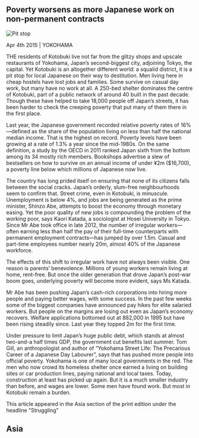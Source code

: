 ## Poverty worsens as more Japanese work on non-permanent contracts

![Pit stop](https://www.economist.com/cdn-cgi/image/width=1424,quality=80,format=auto/sites/default/files/images/print-edition/20150404_ASP004_0.jpg)

Apr 4th 2015 | YOKOHAMA

THE residents of Kotobuki live not far from the glitzy shops and upscale restaurants of Yokohama, Japan’s second-biggest city, adjoining Tokyo, the capital. Yet Kotobuki is an altogether different world: a squalid district, it is a pit stop for local Japanese on their way to destitution. Men living here in cheap hostels have lost jobs and families. Some survive on casual day work, but many have no work at all. A 250-bed shelter dominates the centre of Kotobuki, part of a public network of around 40 built in the past decade. Though these have helped to take 18,000 people off Japan’s streets, it has been harder to check the creeping poverty that put many of them there in the first place.

Last year, the Japanese government recorded relative poverty rates of 16%—defined as the share of the population living on less than half the national median income. That is the highest on record. Poverty levels have been growing at a rate of 1.3% a year since the mid-1980s. On the same definition, a study by the OECD in 2011 ranked Japan sixth from the bottom among its 34 mostly rich members. Bookshops advertise a slew of bestsellers on how to survive on an annual income of under ¥2m ($16,700), a poverty line below which millions of Japanese now live.

The country has long prided itself on ensuring that none of its citizens falls between the social cracks. Japan’s orderly, slum-free neighbourhoods seem to confirm that. Street crime, even in Kotobuki, is minuscule. Unemployment is below 4%, and jobs are being generated as the prime minister, Shinzo Abe, attempts to boost the economy through monetary easing. Yet the poor quality of new jobs is compounding the problem of the working poor, says Kaori Katada, a sociologist at Hosei University in Tokyo. Since Mr Abe took office in late 2012, the number of irregular workers—often earning less than half the pay of their full-time counterparts with permanent employment contracts—has jumped by over 1.5m. Casual and part-time employees number nearly 20m, almost 40% of the Japanese workforce.

The effects of this shift to irregular work have not always been visible. One reason is parents’ benevolence. Millions of young workers remain living at home, rent-free. But once the older generation that drove Japan’s post-war boom goes, underlying poverty will become more evident, says Ms Katada.

Mr Abe has been pushing Japan’s cash-rich corporations into hiring more people and paying better wages, with some success. In the past few weeks some of the biggest companies have announced pay hikes for elite salaried workers. But people on the margins are losing out even as Japan’s economy recovers. Welfare applications bottomed out at 882,000 in 1995 but have been rising steadily since. Last year they topped 2m for the first time.

Under pressure to limit Japan’s huge public debt, which stands at almost two-and-a half times GDP, the government cut benefits last summer. Tom Gill, an anthropologist and author of “Yokohama Street Life: The Precarious Career of a Japanese Day Labourer”, says that has pushed more people into official poverty. Yokohama is one of many local governments in the red. The men who now crowd its homeless shelter once earned a living on building sites or car production lines, paying national and local taxes. Today, construction at least has picked up again. But it is a much smaller industry than before, and wages are lower. Some men have found work. But most in Kotobuki remain a burden.

This article appeared in the Asia section of the print edition under the headline "Struggling"

## Asia